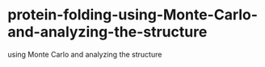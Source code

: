 # protein-folding-using-Monte-Carlo-and-analyzing-the-structure
using Monte Carlo and analyzing the structure
